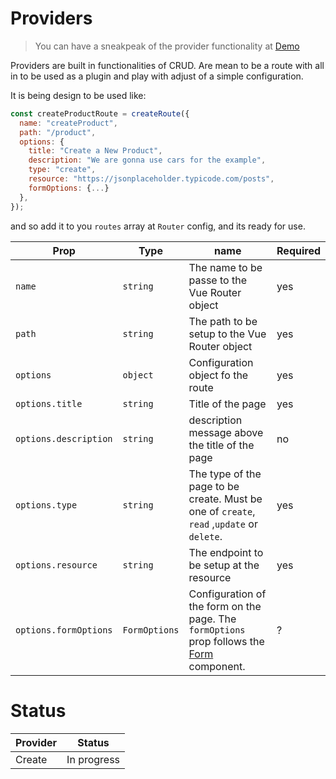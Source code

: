 # Providers

> You can have a sneakpeak of the provider functionality at [Demo](https://schirrel.dev/vue-cruder/demo)

Providers are built in functionalities of CRUD.
Are mean to be a route with all in to be used as a plugin and play with adjust of a simple configuration.

It is being design to be used like:

```js
const createProductRoute = createRoute({
  name: "createProduct",
  path: "/product",
  options: {
    title: "Create a New Product",
    description: "We are gonna use cars for the example",
    type: "create",
    resource: "https://jsonplaceholder.typicode.com/posts",
    formOptions: {...}
  },
});
```

and so add it to you `routes` array at `Router` config, and its ready for use.

| Prop                  | Type          | name                                                                                                                       | Required |
| --------------------- | ------------- | -------------------------------------------------------------------------------------------------------------------------- | -------- |
| `name`                | `string`      | The name to be passe to the Vue Router object                                                                              | yes      |
| `path`                | `string`      | The path to be setup to the Vue Router object                                                                              | yes      |
| `options`             | `object`      | Configuration object fo the route                                                                                          | yes      |
| `options.title`       | `string`      | Title of the page                                                                                                          | yes      |
| `options.description` | `string`      | description message above the title of the page                                                                            | no       |
| `options.type`        | `string`      | The type of the page to be create. Must be one of `create`, `read` ,`update` or `delete`.                                  | yes      |
| `options.resource`    | `string`      | The endpoint to be setup at the resource                                                                                   | yes      |
| `options.formOptions` | `FormOptions` | Configuration of the form on the page. The `formOptions` prop follows the [Form](../components/form#interfaces) component. | ?        |

# Status

| Provider | Status      |
| -------- | ----------- |
| Create   | In progress |
